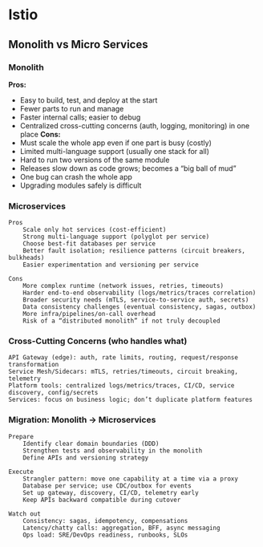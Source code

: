 # Istio

## Monolith vs Micro Services
<!-- * monoliths had all components in single service as modules and everything was coupled -->
<!-- * The monolith handles all the things like: authentication, authorization, networking, logging, monitoring, tracing -->
<!-- * Upgradations of modules were difficult -->
<!-- * Scaling led to scaling up of all the components even if only one component was having a big load, rest were not aupposed to upscale, this is bad because this will increase the cloud resource consumption and price -->
<!-- * Multi language support wasnt possible -->
<!-- * Version upgrading and experimantation was difficult because there cant be 2 versions of same module within the monolith -->
<!-- * Thsi becomes a big ball of mud. -->
<!---->
<!-- * Refactoring the monolith to microservice requires all independent services to be decoupled -->
<!-- * Pro of microservice: scalable, faster and smaller releases, multi lingual, resilient, easy to understand -->
<!-- * but the issue in microservices come that we need to take care of : authentication, authorization, networking, logging, monitoring, tracing, etcetc. we also cant code all these into microservices itself as well because this will disrupt the main reason for designing microservices. -->
<!-- * cons of microservices: complex netowrking, security, observability, overload traditional operation models -->
<!-- * These issues are handled by the devops teams outside the microservices -->

### Monolith
**Pros:**
- Easy to build, test, and deploy at the start
- Fewer parts to run and manage
- Faster internal calls; easier to debug
- Centralized cross-cutting concerns (auth, logging, monitoring) in one place
**Cons:**
- Must scale the whole app even if one part is busy (costly)
- Limited multi-language support (usually one stack for all)
- Hard to run two versions of the same module
- Releases slow down as code grows; becomes a “big ball of mud”
- One bug can crash the whole app
- Upgrading modules safely is difficult

### Microservices
    Pros
        Scale only hot services (cost-efficient)
        Strong multi-language support (polyglot per service)
        Choose best-fit databases per service
        Better fault isolation; resilience patterns (circuit breakers, bulkheads)
        Easier experimentation and versioning per service

    Cons
        More complex runtime (network issues, retries, timeouts)
        Harder end-to-end observability (logs/metrics/traces correlation)
        Broader security needs (mTLS, service-to-service auth, secrets)
        Data consistency challenges (eventual consistency, sagas, outbox)
        More infra/pipelines/on-call overhead
        Risk of a “distributed monolith” if not truly decoupled

### Cross-Cutting Concerns (who handles what)
    API Gateway (edge): auth, rate limits, routing, request/response transformation
    Service Mesh/Sidecars: mTLS, retries/timeouts, circuit breaking, telemetry
    Platform tools: centralized logs/metrics/traces, CI/CD, service discovery, config/secrets
    Services: focus on business logic; don’t duplicate platform features

### Migration: Monolith → Microservices
    Prepare
        Identify clear domain boundaries (DDD)
        Strengthen tests and observability in the monolith
        Define APIs and versioning strategy

    Execute
        Strangler pattern: move one capability at a time via a proxy
        Database per service; use CDC/outbox for events
        Set up gateway, discovery, CI/CD, telemetry early
        Keep APIs backward compatible during cutover

    Watch out
        Consistency: sagas, idempotency, compensations
        Latency/chatty calls: aggregation, BFF, async messaging
        Ops load: SRE/DevOps readiness, runbooks, SLOs


